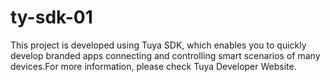# ty-sdk-01
This project is developed using Tuya SDK, which enables you to quickly develop branded apps connecting and controlling smart scenarios of many devices.For more information, please check Tuya Developer Website.

